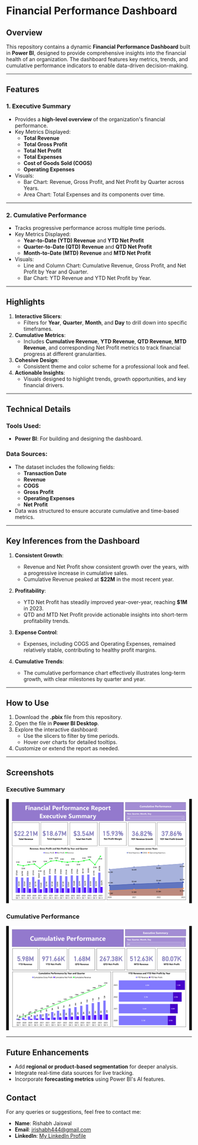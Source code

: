 # **Financial Performance Dashboard**

## **Overview**
This repository contains a dynamic **Financial Performance Dashboard** built in **Power BI**, designed to provide comprehensive insights into the financial health of an organization. The dashboard features key metrics, trends, and cumulative performance indicators to enable data-driven decision-making.

---

## **Features**
### **1. Executive Summary**
- Provides a **high-level overview** of the organization's financial performance.
- Key Metrics Displayed:
  - **Total Revenue**
  - **Total Gross Profit**
  - **Total Net Profit**
  - **Total Expenses**
  - **Cost of Goods Sold (COGS)**
  - **Operating Expenses**
- Visuals:
  - Bar Chart: Revenue, Gross Profit, and Net Profit by Quarter across Years.
  - Area Chart: Total Expenses and its components over time.

---

### **2. Cumulative Performance**
- Tracks progressive performance across multiple time periods.
- Key Metrics Displayed:
  - **Year-to-Date (YTD) Revenue** and **YTD Net Profit**
  - **Quarter-to-Date (QTD) Revenue** and **QTD Net Profit**
  - **Month-to-Date (MTD) Revenue** and **MTD Net Profit**
- Visuals:
  - Line and Column Chart: Cumulative Revenue, Gross Profit, and Net Profit by Year and Quarter.
  - Bar Chart: YTD Revenue and YTD Net Profit by Year.

---

## **Highlights**
1. **Interactive Slicers**:
   - Filters for **Year**, **Quarter**, **Month**, and **Day** to drill down into specific timeframes.
2. **Cumulative Metrics**:
   - Includes **Cumulative Revenue**, **YTD Revenue**, **QTD Revenue**, **MTD Revenue**, and corresponding Net Profit metrics to track financial progress at different granularities.
3. **Cohesive Design**:
   - Consistent theme and color scheme for a professional look and feel.
4. **Actionable Insights**:
   - Visuals designed to highlight trends, growth opportunities, and key financial drivers.

---

## **Technical Details**
### **Tools Used**:
- **Power BI**: For building and designing the dashboard.

### **Data Sources**:
- The dataset includes the following fields:
  - **Transaction Date**
  - **Revenue**
  - **COGS**
  - **Gross Profit**
  - **Operating Expenses**
  - **Net Profit**
- Data was structured to ensure accurate cumulative and time-based metrics.

---

## **Key Inferences from the Dashboard**
1. **Consistent Growth**:
   - Revenue and Net Profit show consistent growth over the years, with a progressive increase in cumulative sales.
   - Cumulative Revenue peaked at **$22M** in the most recent year.
   
2. **Profitability**:
   - YTD Net Profit has steadily improved year-over-year, reaching **$1M** in 2023.
   - QTD and MTD Net Profit provide actionable insights into short-term profitability trends.

3. **Expense Control**:
   - Expenses, including COGS and Operating Expenses, remained relatively stable, contributing to healthy profit margins.

4. **Cumulative Trends**:
   - The cumulative performance chart effectively illustrates long-term growth, with clear milestones by quarter and year.

---

## **How to Use**
1. Download the **.pbix** file from this repository.
2. Open the file in **Power BI Desktop**.
3. Explore the interactive dashboard:
   - Use the slicers to filter by time periods.
   - Hover over charts for detailed tooltips.
4. Customize or extend the report as needed.

---

## **Screenshots**
### **Executive Summary**
![Executive Summary](https://github.com/RishabhInsights/FinancialPerformanceAnalysis-PowerBI-Project/blob/main/FinancialPerformanceAnalysis/BI%20Report/ExecutiveSummary.png)

### **Cumulative Performance**
![Cumulative Performance](https://github.com/RishabhInsights/FinancialPerformanceAnalysis-PowerBI-Project/blob/main/FinancialPerformanceAnalysis/BI%20Report/CumulativePerformance.png)

---

## **Future Enhancements**
- Add **regional or product-based segmentation** for deeper analysis.
- Integrate real-time data sources for live tracking.
- Incorporate **forecasting metrics** using Power BI's AI features.

## **Contact**
For any queries or suggestions, feel free to contact me:
- **Name**: Rishabh Jaiswal
- **Email**: jrishabh444@gmail.com
- **LinkedIn**: [My LinkedIn Profile](https://www.linkedin.com/in/rishjaiswal/)

